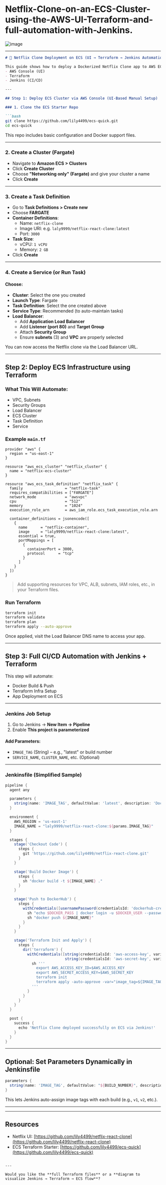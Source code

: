 # Netflix-Clone-on-an-ECS-Cluster-using-the-AWS-UI-Terraform-and-full-automation-with-Jenkins.

![image](https://github.com/user-attachments/assets/d93c4008-ad06-4f10-9ed4-d96a54e01271)


---

```markdown
# 🚀 Netflix Clone Deployment on ECS (UI → Terraform → Jenkins Automation)

This guide shows how to deploy a Dockerized Netflix Clone app to AWS ECS using:
- AWS Console (UI)
- Terraform
- Jenkins (CI/CD)

---

## Step 1: Deploy ECS Cluster via AWS Console (UI-Based Manual Setup)

### 1. Clone the ECS Starter Repo

```bash
git clone https://github.com/lily4499/ecs-quick.git
cd ecs-quick
```

This repo includes basic configuration and Docker support files.

---

### 2. Create a Cluster (Fargate)

- Navigate to **Amazon ECS > Clusters**
- Click **Create Cluster**
- Choose **"Networking only" (Fargate)** and give your cluster a name
- Click **Create**

---

### 3. Create a Task Definition

- Go to **Task Definitions > Create new**
- Choose **FARGATE**
- **Container Definitions**:
  - Name: `netflix-clone`
  - Image URI: e.g. `laly9999/netflix-react-clone:latest`
  - Port: `3000`
- **Task Size**:
  - vCPU: `1 vCPU`
  - Memory: `2 GB`
- Click **Create**

---

### 4. Create a Service (or Run Task)

#### Choose:
- **Cluster**: Select the one you created
- **Launch Type**: Fargate
- **Task Definition**: Select the one created above
- **Service Type**: Recommended (to auto-maintain tasks)
- **Load Balancer**:
  - Add **Application Load Balancer**
  - Add **Listener (port 80)** and **Target Group**
  - Attach **Security Group**
  - Ensure **subnets** (3) and **VPC** are properly selected

You can now access the Netflix clone via the Load Balancer URL.

---

## Step 2: Deploy ECS Infrastructure using Terraform

### What This Will Automate:

- VPC, Subnets
- Security Groups
- Load Balancer
- ECS Cluster
- Task Definition
- Service

### Example `main.tf`

```hcl
provider "aws" {
  region = "us-east-1"
}

resource "aws_ecs_cluster" "netflix_cluster" {
  name = "netflix-ecs-cluster"
}

resource "aws_ecs_task_definition" "netflix_task" {
  family                   = "netflix-task"
  requires_compatibilities = ["FARGATE"]
  network_mode             = "awsvpc"
  cpu                      = "512"
  memory                   = "1024"
  execution_role_arn       = aws_iam_role.ecs_task_execution_role.arn

  container_definitions = jsonencode([
    {
      name      = "netflix-container",
      image     = "laly9999/netflix-react-clone:latest",
      essential = true,
      portMappings = [
        {
          containerPort = 3000,
          protocol      = "tcp"
        }
      ]
    }
  ])
}
```

> Add supporting resources for VPC, ALB, subnets, IAM roles, etc., in your Terraform files.

### Run Terraform

```bash
terraform init
terraform validate
terraform plan
terraform apply --auto-approve
```

Once applied, visit the Load Balancer DNS name to access your app.

---

## Step 3: Full CI/CD Automation with Jenkins + Terraform

This step will automate:
- Docker Build & Push
- Terraform Infra Setup
- App Deployment on ECS

---

### Jenkins Job Setup

1. Go to Jenkins → **New Item → Pipeline**
2. Enable **This project is parameterized**

#### Add Parameters:
- `IMAGE_TAG` (String) – e.g., "latest" or build number
- `SERVICE_NAME`, `CLUSTER_NAME`, etc. (Optional)

---

### Jenkinsfile (Simplified Sample)

```groovy
pipeline {
  agent any

  parameters {
    string(name: 'IMAGE_TAG', defaultValue: 'latest', description: 'Docker image tag')
  }

  environment {
    AWS_REGION = 'us-east-1'
    IMAGE_NAME = "laly9999/netflix-react-clone:${params.IMAGE_TAG}"
  }

  stages {
    stage('Checkout Code') {
      steps {
        git 'https://github.com/lily4499/netflix-react-clone.git'
      }
    }

    stage('Build Docker Image') {
      steps {
        sh "docker build -t ${IMAGE_NAME} ."
      }
    }

    stage('Push to DockerHub') {
      steps {
        withCredentials([usernamePassword(credentialsId: 'dockerhub-creds', usernameVariable: 'DOCKER_USER', passwordVariable: 'DOCKER_PASS')]) {
          sh "echo $DOCKER_PASS | docker login -u $DOCKER_USER --password-stdin"
          sh "docker push ${IMAGE_NAME}"
        }
      }
    }

    stage('Terraform Init and Apply') {
      steps {
        dir('terraform') {
          withCredentials([string(credentialsId: 'aws-access-key', variable: 'AWS_ACCESS_KEY'),
                           string(credentialsId: 'aws-secret-key', variable: 'AWS_SECRET_KEY')]) {
            sh '''
              export AWS_ACCESS_KEY_ID=$AWS_ACCESS_KEY
              export AWS_SECRET_ACCESS_KEY=$AWS_SECRET_KEY
              terraform init
              terraform apply -auto-approve -var="image_tag=${IMAGE_TAG}"
            '''
          }
        }
      }
    }
  }

  post {
    success {
      echo 'Netflix Clone deployed successfully on ECS via Jenkins!'
    }
  }
}
```

---

## Optional: Set Parameters Dynamically in Jenkinsfile

```groovy
parameters {
  string(name: 'IMAGE_TAG', defaultValue: "${BUILD_NUMBER}", description: 'Tag based on build number')
}
```

This lets Jenkins auto-assign image tags with each build (e.g., `v1`, `v2`, etc.).

---

---

## Resources

- Netflix UI: [https://github.com/lily4499/netflix-react-clone](https://github.com/lily4499/netflix-react-clone)
- ECS Terraform Starter: [https://github.com/lily4499/ecs-quick](https://github.com/lily4499/ecs-quick)


```

---

Would you like the **full Terraform files** or a **diagram to visualize Jenkins → Terraform → ECS flow**?
